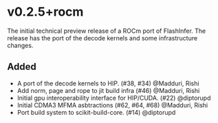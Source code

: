 # v0.2.5+rocm

The initial technical preview release of a ROCm port of FlashInfer. The release
has the port of the decode kernels and some infrastructure changes.

## Added

- A port of the decode kernels to HIP. (#38, #34) @Madduri, Rishi 
- Add norm, page and rope to jit build infra (#46) @Madduri, Rishi
- Initial gpu interoperability interface for HIP/CUDA. (#22) @diptorupd
- Initial CDMA3 MFMA asbtractions (#62, #64, #68) @Madduri, Rishi
- Port build system to scikit-build-core. (#14) @diptorupd
